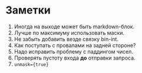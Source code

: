 # Заметки

1. Иногда на выходе может быть markdown-блок.
2. Лучше по максимуму использовать маски.
3. Не забыть добавить везде связку bin-int.
4. Как поступать с провалами на задней стороне?
5. Надо исправить проблему с паддингом чисел.
6. Проверять пустоту входа **до** отправки запроса.
7. `unmask={true}`
